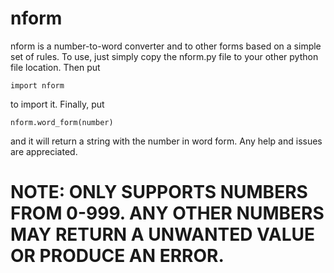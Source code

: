 # nform
nform is a number-to-word converter and to other forms based on a simple set of rules. To use, just simply copy the nform.py file to your other python file location. Then put

    import nform

to import it. Finally, put

    nform.word_form(number)

and it will return a string with the number in word form. Any help and issues are appreciated.

# NOTE: ONLY SUPPORTS NUMBERS FROM 0-999. ANY OTHER NUMBERS MAY RETURN A UNWANTED VALUE OR PRODUCE AN ERROR.
